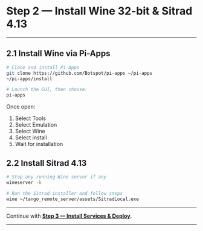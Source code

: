 
# Step 2 — Install Wine 32-bit & Sitrad 4.13

---

## 2.1 Install Wine via Pi-Apps

```bash
# Clone and install Pi-Apps
git clone https://github.com/Botspot/pi-apps ~/pi-apps
~/pi-apps/install

# Launch the GUI, then choose:
pi-apps
```

Once open:

1. Select Tools 
2. Select Emulation
3. Select Wine
4. Select install 
5. Wait for installation 

## 2.2 Install Sitrad 4.13

```bash
# Stop any running Wine server if any
wineserver -k

# Run the Sitrad installer and follow steps
wine ~/tango_remote_server/assets/SitradLocal.exe
```

---

Continue with **[Step 3 — Install Services & Deploy](install_services.md)**.

---